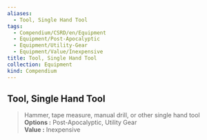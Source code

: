 ```yaml
---
aliases:
  - Tool, Single Hand Tool
tags:
  - Compendium/CSRD/en/Equipment
  - Equipment/Post-Apocalyptic
  - Equipment/Utility-Gear
  - Equipment/Value/Inexpensive
title: Tool, Single Hand Tool
collection: Equipment
kind: Compendium
---
```

## Tool, Single Hand Tool  
  
>Hammer, tape measure, manual drill, or other single hand tool  
> **Options :** Post-Apocalyptic, Utility Gear  
> **Value :** Inexpensive